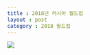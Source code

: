 ```yaml
---
title : 2018년 러시아 월드컵
layout : post
category : 2018 월드컵
---
```

[![](http://static.ruvr.ru/2014/10/29/08/Russia-World-Cup-Logo.jpg)](http://www.fifa.com/worldcup/index.html)
